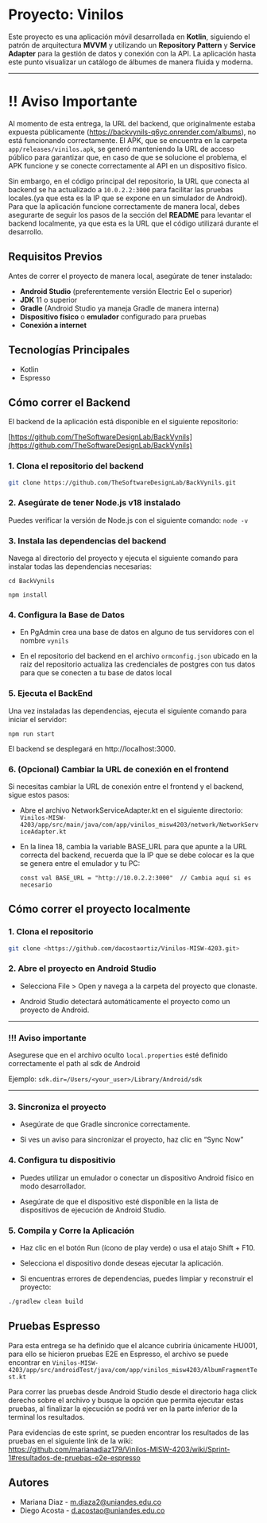 # Proyecto: Vinilos

Este proyecto es una aplicación móvil desarrollada en **Kotlin**, siguiendo el patrón de arquitectura **MVVM** y utilizando un **Repository Pattern** y **Service Adapter** para la gestión de datos y conexión con la API. La aplicación hasta este punto visualizar un catálogo de álbumes de manera fluida y moderna.


---
# !! Aviso Importante

Al momento de esta entrega, la URL del backend, que originalmente estaba expuesta públicamente (https://backvynils-q6yc.onrender.com/albums), no está funcionando correctamente. El APK, que se encuentra en la carpeta `app/releases/vinilos.apk`, se generó manteniendo la URL de acceso público para garantizar que, en caso de que se solucione el problema, el APK funcione y se conecte correctamente al API en un dispositivo físico.

Sin embargo, en el código principal del repositorio, la URL que conecta al backend se ha actualizado a `10.0.2.2:3000` para facilitar las pruebas locales.(ya que esta es la IP que se expone en un simulador de Android). Para que la aplicación funcione correctamente de manera local, debes asegurarte de seguir los pasos de la sección del **README** para levantar el backend localmente, ya que esta es la URL que el código utilizará durante el desarrollo.



## Requisitos Previos

Antes de correr el proyecto de manera local, asegúrate de tener instalado:

- **Android Studio** (preferentemente versión Electric Eel o superior)
- **JDK** 11 o superior
- **Gradle** (Android Studio ya maneja Gradle de manera interna)
- **Dispositivo físico** o **emulador** configurado para pruebas
- **Conexión a internet**

## Tecnologías Principales

- Kotlin
- Espresso

## Cómo correr el Backend

El backend de la aplicación está disponible en el siguiente repositorio:

[https://github.com/TheSoftwareDesignLab/BackVynils](https://github.com/TheSoftwareDesignLab/BackVynils)

### 1. Clona el repositorio del backend

```bash
git clone https://github.com/TheSoftwareDesignLab/BackVynils.git
```

### 2. Asegúrate de tener Node.js v18 instalado

Puedes verificar la versión de Node.js con el siguiente comando: ``` node -v ```

### 3. Instala las dependencias del backend

Navega al directorio del proyecto y ejecuta el siguiente comando para instalar todas las dependencias necesarias:

``` cd BackVynils ```


``` npm install ```

### 4. Configura la Base de Datos

- En PgAdmin crea una base de datos en alguno de tus servidores con el nombre ```vynils```

- En el repositorio del backend en el archivo ```ormconfig.json``` ubicado en la raiz del repositorio actualiza las credenciales de postgres con tus datos para que se conecten a tu base de datos local


### 5. Ejecuta el BackEnd

Una vez instaladas las dependencias, ejecuta el siguiente comando para iniciar el servidor:

``` npm run start ```

El backend se desplegará en http://localhost:3000.

### 6. (Opcional) Cambiar la URL de conexión en el frontend

Si necesitas cambiar la URL de conexión entre el frontend y el backend, sigue estos pasos:

- Abre el archivo NetworkServiceAdapter.kt en el siguiente directorio:
```Vinilos-MISW-4203/app/src/main/java/com/app/vinilos_misw4203/network/NetworkServiceAdapter.kt```

- En la línea 18, cambia la variable BASE_URL para que apunte a la URL correcta del backend, recuerda que la IP que se debe colocar es la que se genera entre el emulador y tu PC:

    ```const val BASE_URL = "http://10.0.2.2:3000"  // Cambia aquí si es necesario```


## Cómo correr el proyecto localmente

### 1. Clona el repositorio

```bash
git clone <https://github.com/dacostaortiz/Vinilos-MISW-4203.git>

```

### 2. Abre el proyecto en Android Studio

- Selecciona File > Open y navega a la carpeta del proyecto que clonaste.

- Android Studio detectará automáticamente el proyecto como un proyecto de Android.

---
### !!! Aviso importante

Asegurese que en el archivo oculto `local.properties` esté definido correctamente el path al sdk de Android

Ejemplo: `sdk.dir=/Users/<your_user>/Library/Android/sdk`

---

### 3. Sincroniza el proyecto

- Asegúrate de que Gradle sincronice correctamente.

- Si ves un aviso para sincronizar el proyecto, haz clic en “Sync Now”

### 4. Configura tu dispositivio

- Puedes utilizar un emulador o conectar un dispositivo Android físico en modo desarrollador.

- Asegúrate de que el dispositivo esté disponible en la lista de dispositivos de ejecución de Android Studio.

### 5. Compila y Corre la Aplicación

- Haz clic en el botón Run (ícono de play verde) o usa el atajo Shift + F10.

- Selecciona el dispositivo donde deseas ejecutar la aplicación.

- Si encuentras errores de dependencias, puedes limpiar y reconstruir el proyecto:


```bash
./gradlew clean build
```

## Pruebas Espresso

Para esta entrega se ha definido que el alcance cubriría únicamente HU001, para ello se hicieron pruebas E2E en Espresso, el archivo se puede encontrar en `Vinilos-MISW-4203/app/src/androidTest/java/com/app/vinilos_misw4203/AlbumFragmentTest.kt`

Para correr las pruebas desde Android Studio desde el directorio haga click derecho sobre el archivo y busque la opción que permita ejecutar estas pruebas, al finalizar la ejecución se podrá ver en la parte inferior de la terminal los resultados.

Para evidencias de este sprint, se pueden encontrar los resultados de las pruebas en el siguiente link de la wiki:
https://github.com/marianadiaz179/Vinilos-MISW-4203/wiki/Sprint-1#resultados-de-pruebas-e2e-espresso



## Autores

- Mariana Diaz - m.diaza2@uniandes.edu.co
- Diego Acosta - d.acostao@uniandes.edu.co